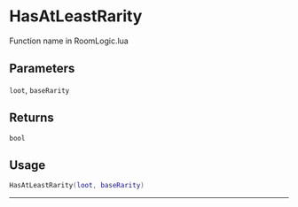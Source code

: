 # HasAtLeastRarity
Function name in RoomLogic.lua
## Parameters
`loot`, `baseRarity`
## Returns
`bool`
## Usage
```lua
HasAtLeastRarity(loot, baseRarity)
```
---
